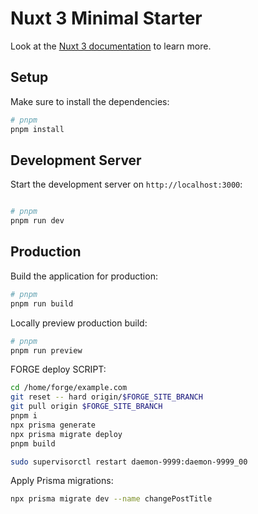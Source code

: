 # Nuxt 3 Minimal Starter

Look at the [Nuxt 3 documentation](https://nuxt.com/docs/getting-started/introduction) to learn more.

## Setup

Make sure to install the dependencies:

```bash
# pnpm
pnpm install
```

## Development Server

Start the development server on `http://localhost:3000`:

```bash

# pnpm
pnpm run dev
```

## Production

Build the application for production:

```bash
# pnpm
pnpm run build
```

Locally preview production build:

```bash
# pnpm
pnpm run preview

```

FORGE deploy SCRIPT:

```bash
cd /home/forge/example.com
git reset -- hard origin/$FORGE_SITE_BRANCH
git pull origin $FORGE_SITE_BRANCH
pnpm i
npx prisma generate
npx prisma migrate deploy
pnpm build 

sudo supervisorctl restart daemon-9999:daemon-9999_00
```

Apply Prisma migrations:

```bash
npx prisma migrate dev --name changePostTitle
```

